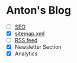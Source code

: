 # Anton's Blog

- [ ] [SEO](https://github.com/garmeeh/next-seo)
- [x] [sitemap.xml](https://github.com/IlusionDev/nextjs-sitemap-generator)
- [ ] [RSS feed](https://github.com/jpmonette/feed)
- [x] Newsletter Section
- [x] Analytics
